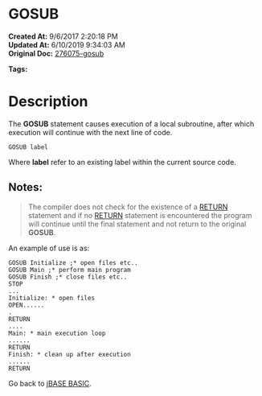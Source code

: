 # GOSUB

**Created At:** 9/6/2017 2:20:18 PM  
**Updated At:** 6/10/2019 9:34:03 AM  
**Original Doc:** [276075-gosub](https://docs.jbase.com/36868-jbase-basic/276075-gosub)  

**Tags:**
<badge text='gosubstackdepth' vertical='middle' />

# Description

The **GOSUB** statement causes execution of a local subroutine, after which execution will continue with the next line of code.

```
GOSUB label
```

Where **label** refer to an existing label within the current source code.



## Notes: 


> The compiler does not check for the existence of a [RETURN](278787-return) statement and if no [RETURN](278787-return) statement is encountered the program will continue until the final statement and not return to the original **GOSUB**.




An example of use is as:

```
GOSUB Initialize ;* open files etc..
GOSUB Main ;* perform main program
GOSUB Finish ;* close files etc..
STOP
...
Initialize: * open files
OPEN......
.
RETURN
....
Main: * main execution loop
......
RETURN
Finish: * clean up after execution
......
RETURN
```



Go back to [jBASE BASIC](263498-jbase-basic).
